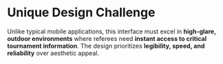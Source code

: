 # Unique Design Challenge

Unlike typical mobile applications, this interface must excel in **high-glare, outdoor environments** where referees need **instant access to critical tournament information**. The design prioritizes **legibility, speed, and reliability** over aesthetic appeal.
